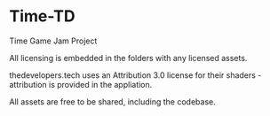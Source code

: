 # Time-TD
Time Game Jam Project

All licensing is embedded in the folders with any licensed assets.

thedevelopers.tech uses an Attribution 3.0 license for their shaders - attribution is provided in the appliation.

All assets are free to be shared, including the codebase.
